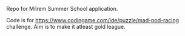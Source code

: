 Repo for Milrem Summer School application.

Code is for https://www.codingame.com/ide/puzzle/mad-pod-racing challenge. Aim is to make it atleast gold league.
